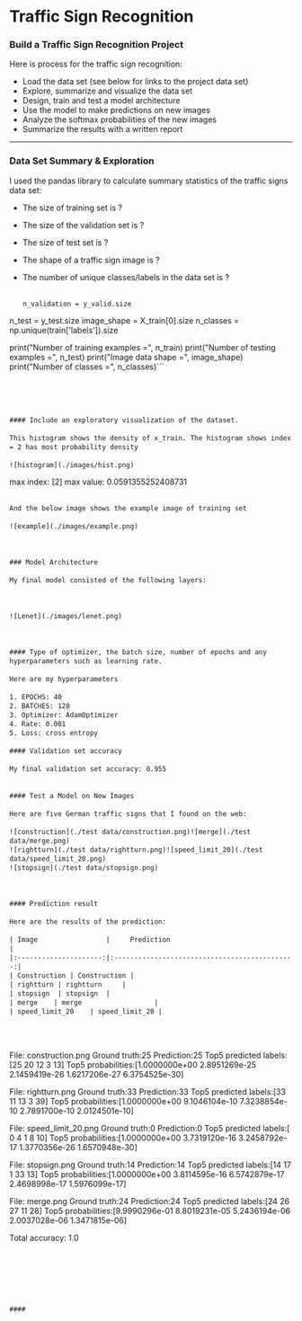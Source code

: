 # **Traffic Sign Recognition** 

### **Build a Traffic Sign Recognition Project**

Here is process for the traffic sign recognition:
* Load the data set (see below for links to the project data set)
* Explore, summarize and visualize the data set
* Design, train and test a model architecture
* Use the model to make predictions on new images
* Analyze the softmax probabilities of the new images
* Summarize the results with a written report

---
### Data Set Summary & Exploration

I used the pandas library to calculate summary statistics of the traffic
signs data set:

* The size of training set is ?

* The size of the validation set is ?

* The size of test set is ?

* The shape of a traffic sign image is ?

* The number of unique classes/labels in the data set is ?

  ```n_train = y_train.size

  n_validation = y_valid.size
n_test = y_test.size
  image_shape = X_train[0].size
n_classes = np.unique(train['labels']).size
  
print("Number of training examples =", n_train)
  print("Number of testing examples =", n_test)
print("Image data shape =", image_shape)
  print("Number of classes =", n_classes)```
  ```




#### Include an exploratory visualization of the dataset.

This histogram shows the density of x_train. The histogram shows index = 2 has most probability density

![histogram](./images/hist.png)

```
max index:  [2]
max value:  0.0591355252408731
```

And the below image shows the example image of training set

![example](./images/example.png)



### Model Architecture

My final model consisted of the following layers:



![Lenet](./images/lenet.png)



#### Type of optimizer, the batch size, number of epochs and any hyperparameters such as learning rate.

Here are my hyperparameters

1. EPOCHS: 40
2. BATCHES: 128
3. Optimizer: AdamOptimizer
4. Rate: 0.001
5. Loss: cross entropy

#### Validation set accuracy

My final validation set accuracy: 0.955


#### Test a Model on New Images

Here are five German traffic signs that I found on the web:

![construction](./test data/construction.png)![merge](./test data/merge.png)
![rightturn](./test data/rightturn.png)![speed_limit_20](./test data/speed_limit_20.png)
![stopsign](./test data/stopsign.png)



#### Prediction result

Here are the results of the prediction:

| Image			        |     Prediction	        					|
|:---------------------:|:---------------------------------------------:|
| Construction | Construction |
| rightturn | rightturn 	|
| stopsign	| stopsign	|
| merge	   | merge					|
| speed_limit_20	| speed_limit_20 |




```
File: construction.png
Ground truth:25
Prediction:25
Top5 predicted labels:[25 20 12  3 13]
Top5 probabilities:[1.0000000e+00 2.8951269e-25 2.1459419e-26 1.6217206e-27 6.3754525e-30]


File: rightturn.png
Ground truth:33
Prediction:33
Top5 predicted labels:[33 11 13  3 39]
Top5 probabilities:[1.0000000e+00 9.1046104e-10 7.3238854e-10 2.7891700e-10 2.0124501e-10]


File: speed_limit_20.png
Ground truth:0
Prediction:0
Top5 predicted labels:[ 0  4  1  8 10]
Top5 probabilities:[1.0000000e+00 3.7319120e-16 3.2458792e-17 1.3770356e-26 1.6570948e-30]


File: stopsign.png
Ground truth:14
Prediction:14
Top5 predicted labels:[14 17  1 33 13]
Top5 probabilities:[1.0000000e+00 3.8114595e-16 6.5742879e-17 2.4698998e-17 1.5976099e-17]


File: merge.png
Ground truth:24
Prediction:24
Top5 predicted labels:[24 26 27 11 28]
Top5 probabilities:[9.9990296e-01 8.8019231e-05 5.2436194e-06 2.0037028e-06 1.3471815e-06]


Total accuracy: 1.0
```






#### 


